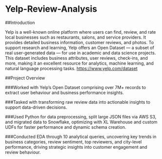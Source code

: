 # Yelp-Review-Analysis


##Introduction

Yelp is a well-known online platform where users can find, review, and rate local businesses such as restaurants, salons, and service providers. It provides detailed business information, customer reviews, and photos.
To support research and learning, Yelp offers an Open Dataset — a subset of real user-generated data — for use in academic and data science projects. This dataset includes business attributes, user reviews, check-ins, and more, making it an excellent resource for analytics, machine learning, and natural language processing tasks.
https://www.yelp.com/dataset

##Project Overview

###Worked with Yelp’s Open Dataset comprising over 7M+ records to extract user behaviour and business performance insights.

###Tasked with transforming raw review data into actionable insights to support data-driven decisions.

###Used Python for data preprocessing, split large JSON files via AWS S3, and migrated data to Snowflake, optimizing with XL Warehouse and custom UDFs for faster performance and dynamic schema creation.

###Conducted EDA through 10 analytical queries, uncovering key trends in business categories, review sentiment, top reviewers, and city-level performance, driving strategic insights into customer engagement and review behaviour.


